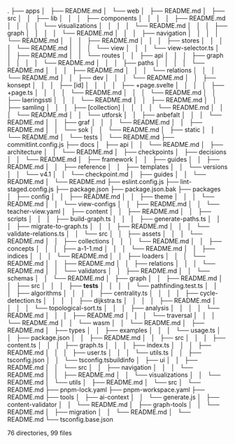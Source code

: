 .
├── apps
│   ├── README.md
│   └── web
│       ├── README.md
│       ├── src
│       │   ├── lib
│       │   │   ├── components
│       │   │   │   ├── README.md
│       │   │   │   └── visualizations
│       │   │   │       └── README.md
│       │   │   ├── graph
│       │   │   │   └── README.md
│       │   │   ├── navigation
│       │   │   │   └── README.md
│       │   │   ├── README.md
│       │   │   ├── stores
│       │   │   │   └── README.md
│       │   │   └── view
│       │   │       └── view-selector.ts
│       │   ├── README.md
│       │   └── routes
│       │       ├── api
│       │       │   ├── graph
│       │       │   │   └── README.md
│       │       │   ├── paths
│       │       │   │   └── README.md
│       │       │   ├── README.md
│       │       │   └── relations
│       │       │       └── README.md
│       │       ├── dev
│       │       │   └── README.md
│       │       ├── konsept
│       │       │   ├── [id]
│       │       │   │   ├── +page.svelte
│       │       │   │   ├── +page.ts
│       │       │   │   └── README.md
│       │       │   └── README.md
│       │       ├── laeringssti
│       │       │   └── README.md
│       │       ├── README.md
│       │       ├── samling
│       │       │   ├── [collection]
│       │       │   │   └── README.md
│       │       │   └── README.md
│       │       └── utforsk
│       │           ├── anbefalt
│       │           │   └── README.md
│       │           ├── graf
│       │           │   └── README.md
│       │           ├── README.md
│       │           └── sok
│       │               └── README.md
│       ├── static
│       │   └── README.md
│       └── tests
│           └── README.md
├── commitlint.config.js
├── docs
│   ├── api
│   │   └── README.md
│   ├── architecture
│   │   └── README.md
│   ├── checkpoints
│   ├── decisions
│   │   └── README.md
│   ├── framework
│   │   ├── guides
│   │   ├── README.md
│   │   ├── reference
│   │   ├── templates
│   │   └── versions
│   │       └── v4.1
│   │           └── checkpoint.md
│   ├── guides
│   │   └── README.md
│   └── README.md
├── eslint.config.js
├── lint-staged.config.js
├── package.json
├── package.json.bak
├── packages
│   ├── config
│   │   ├── README.md
│   │   ├── theme
│   │   │   └── README.md
│   │   └── view-configs
│   │       ├── README.md
│   │       └── teacher-view.yaml
│   ├── content
│   │   ├── README.md
│   │   ├── scripts
│   │   │   ├── build-graph.ts
│   │   │   ├── generate-paths.ts
│   │   │   ├── migrate-to-graph.ts
│   │   │   ├── README.md
│   │   │   └── validate-relations.ts
│   │   └── src
│   │       ├── assets
│   │       │   └── README.md
│   │       ├── collections
│   │       │   └── README.md
│   │       ├── concepts
│   │       │   ├── a-1-1.md
│   │       │   └── README.md
│   │       ├── indices
│   │       │   └── README.md
│   │       ├── loaders
│   │       │   └── README.md
│   │       ├── README.md
│   │       ├── relations
│   │       │   └── README.md
│   │       └── validators
│   │           ├── README.md
│   │           └── schemas
│   │               └── README.md
│   ├── graph
│   │   ├── README.md
│   │   ├── src
│   │   │   ├── __tests__
│   │   │   │   └── pathfinding.test.ts
│   │   │   ├── algorithms
│   │   │   │   ├── centrality.ts
│   │   │   │   ├── cycle-detection.ts
│   │   │   │   ├── dijkstra.ts
│   │   │   │   ├── README.md
│   │   │   │   └── topological-sort.ts
│   │   │   ├── analysis
│   │   │   │   └── README.md
│   │   │   ├── README.md
│   │   │   └── traversal
│   │   │       └── README.md
│   │   └── wasm
│   │       └── README.md
│   ├── README.md
│   ├── types
│   │   ├── examples
│   │   │   └── usage.ts
│   │   ├── package.json
│   │   ├── README.md
│   │   ├── src
│   │   │   ├── content.ts
│   │   │   ├── graph.ts
│   │   │   ├── index.ts
│   │   │   ├── README.md
│   │   │   ├── user.ts
│   │   │   └── utils.ts
│   │   ├── tsconfig.json
│   │   └── tsconfig.tsbuildinfo
│   ├── ui
│   │   ├── README.md
│   │   └── src
│   │       ├── navigation
│   │       │   └── README.md
│   │       ├── README.md
│   │       └── visualizations
│   │           └── README.md
│   └── utils
│       ├── README.md
│       └── src
│           └── README.md
├── pnpm-lock.yaml
├── pnpm-workspace.yaml
├── README.md
├── tools
│   ├── ai-context
│   │   └── generate.js
│   ├── content-validator
│   │   └── README.md
│   ├── graph-tools
│   │   └── README.md
│   ├── migration
│   │   └── README.md
│   └── README.md
└── tsconfig.base.json

76 directories, 99 files
